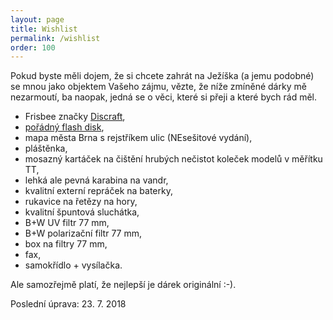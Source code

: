 ```yaml
---
layout: page
title: Wishlist
permalink: /wishlist
order: 100
---
```


Pokud byste měli dojem, že si chcete zahrát na Ježíška (a jemu podobné) se mnou
jako objektem Vašeho zájmu, vězte, že níže zmíněné dárky mě nezarmoutí, ba
naopak, jedná se o věci, které si přeji a které bych rád měl.

 * Frisbee značky [Discraft](http://www.discraft.com/),
 * [pořádný flash
   disk](https://www.tsbohemia.cz/corsair-flash-voyager-gt-usb3-0-64gb-240-100mb-s-gumovy-povrch_d193354.html),
 * mapa města Brna s rejstříkem ulic (NEsešitové vydání),
 * pláštěnka,
 * mosazný kartáček na čištění hrubých nečistot koleček modelů v měřítku TT,
 * lehká ale pevná karabina na vandr,
 * kvalitní externí repráček na baterky,
 * rukavice na řetězy na hory,
 * kvalitní špuntová sluchátka,
 * B+W UV filtr 77 mm,
 * B+W polarizační filtr 77 mm,
 * box na filtry 77 mm,
 * fax,
 * samokřídlo + vysílačka.

Ale samozřejmě platí, že nejlepší je dárek originální :-).

Poslední úprava: 23. 7. 2018

